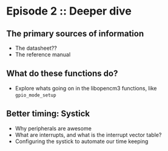 # Episode 2 :: Deeper dive

## The primary sources of information

- The datasheet??
- The reference manual

## What do these functions do?

- Explore whats going on in the libopencm3 functions, like `gpio_mode_setup`

## Better timing: Systick

- Why peripherals are awesome
- What are interrupts, and what is the interrupt vector table?
- Configuring the systick to automate our time keeping
